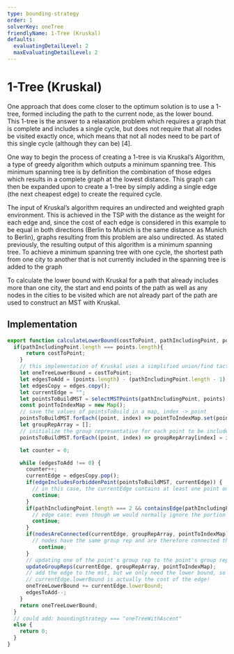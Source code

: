 ```yaml
---
type: bounding-strategy 
order: 1
solverKey: oneTree 
friendlyName: 1-Tree (Kruskal) 
defaults:
  evaluatingDetailLevel: 2
  maxEvaluatingDetailLevel: 2 
---
```


# 1-Tree (Kruskal)
One approach that does come closer to the optimum solution is to use a 1-tree, formed
including the path to the current node, as the lower bound. This 1-tree is the answer to
a relaxation problem which requires a graph that is complete and includes a single cycle,
but does not require that all nodes be visited exactly once, which means that not all nodes
need to be part of this single cycle (although they can be) [4].

One way to begin the process of creating a 1-tree is via Kruskal’s Algorithm, a type of
greedy algorithm which outputs a minimum spanning tree. This minimum spanning tree is by definition the combination of those edges which results in a complete graph at
the lowest distance. This graph can then be expanded upon to create a 1-tree by simply
adding a single edge (the next cheapest edge) to create the required cycle.

The input of Kruskal’s algorithm requires an undirected and weighted graph environment.
This is achieved in the TSP with the distance as the weight for each edge and, since the
cost of each edge is considered in this example to be equal in both directions (Berlin to
Munich is the same distance as Munich to Berlin), graphs resulting from this problem are
also undirected. As stated previously, the resulting output of this algorithm is a minimum
spanning tree. To achieve a minimum spanning tree with one cycle, the shortest path
from one city to another that is not currently included in the spanning tree is added to
the graph

To calculate the lower bound with Kruskal for a path that already includes more than one
city, the start and end points of the path as well as any nodes in the cities to be visited which are
not already part of the path are used to construct an MST with Kruskal.


## Implementation

```javascript
export function calculateLowerBound(costToPoint, pathIncludingPoint, points, boundingStrategy, edges) {
  if(pathIncludingPoint.length === points.length){
      return costToPoint;
    }
    // this implementation of Kruskal uses a simplified union/find tactic
    let oneTreeLowerBound = costToPoint;
    let edgesToAdd = (points.length) - (pathIncludingPoint.length - 1);
    let edgesCopy = edges.copy();
    let currentEdge = "";
    let pointsToBuildMST = selectMSTPoints(pathIncludingPoint, points);
    const pointToIndexMap = new Map();
    // save the values of pointsToBuild in a map, index -> point
    pointsToBuildMST.forEach((point, index) => pointToIndexMap.set(point.join(','), index));
    let groupRepArray = [];
    // initialize the group representative for each point to be included in the MST. At the start, every point is its own representative
    pointsToBuildMST.forEach((point, index) => groupRepArray[index] = index);

    let counter = 0;

    while (edgesToAdd !== 0) {
      counter++;
      currentEdge = edgesCopy.pop();
      if(edgeIncludesForbiddenPoint(pointsToBuildMST, currentEdge)) {
        // in this case, the currentEdge contains at least one point on the inner part of the current path, which we don't want to use for the MST.
        continue;
      }
      if(pathIncludingPoint.length === 2 && containsEdge(pathIncludingPoint, currentEdge)) {
        // edge case: even though we would normally ignore the portion of the current path between the start and end node by not including these points in the creation of the MST, in the case of the current path containing just two nodes, this edge needs to be manually ignored.
        continue;
      }
      if(nodesAreConnected(currentEdge, groupRepArray, pointToIndexMap)) {
        // nodes have the same group rep and are therefore connected through some path already. Adding this edge would create a cycle, which we don't want!
          continue;
      }
      // updating one of the point's group rep to the point's group rep connects the two groups
      updateGroupReps(currentEdge, groupRepArray, pointToIndexMap);
      // add the edge to the mst, but we only need the lower bound, so just calculate this.
      // currentEdge.lowerBound is actually the cost of the edge!
      oneTreeLowerBound += currentEdge.lowerBound;
      edgesToAdd--;
    }
    return oneTreeLowerBound;
  }
  // could add: boundingStrategy === "oneTreeWithAscent" 
  else {
    return 0;
  }
}

```
